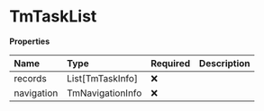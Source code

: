 # TmTaskList

**Properties**

| Name       | Type             | Required | Description |
| :--------- | :--------------- | :------- | :---------- |
| records    | List[TmTaskInfo] | ❌       |             |
| navigation | TmNavigationInfo | ❌       |             |

<!-- This file was generated by liblab | https://liblab.com/ -->
